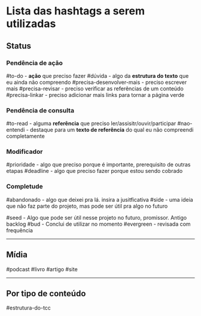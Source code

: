 # Lista das hashtags a serem utilizadas

## Status 
### Pendência de ação
#to-do - **ação** que preciso fazer
#dúvida - algo da **estrutura do texto** que eu ainda não compreendo
#precisa-desenvolver-mais - preciso escrever mais
#precisa-revisar - preciso verificar as referências de um conteúdo
#precisa-linkar - preciso adicionar mais links para tornar a página verde

### Pendência de consulta
#to-read - alguma **referência** que preciso ler/assisitr/ouvir/participar
#nao-entendi - destaque para um **texto de referência** do qual eu não compreendi completamente

### Modificador
#prioridade - algo que preciso porque é importante, prerequisito de outras etapas
#deadline - algo que preciso fazer porque estou sendo cobrado


### Completude
#abandonado - algo que deixei pra lá. insira a jusitficativa
#side - uma ideia que não faz parte do projeto, mas pode ser útil pra algo no futuro

#seed - Algo que pode ser útil nesse projeto no futuro, promissor. Antigo backlog
#bud - Conclui de utilizar no momento
#evergreen - revisada com frequência

-------
## Mídia
#podcast
#livro
#artigo
#site


-----
## Por tipo de conteúdo
#estrutura-do-tcc 
